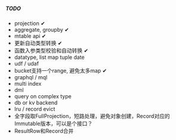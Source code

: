 ##### TODO
* projection ✔
* aggregate, groupby ✔
* mtable api ✔
* 更新自动类型转换 ✔
* 函数入参类型校验和自动转换 ✔  
* datatype, list map tuple date
* udf / udaf
* bucket支持一个range, 避免太多map ✔
* graphql / mql
* multi index
* dml
* query on complex type
* db or kv backend
* lru / record evict
* 全字段取FullProjection，短路处理，避免对象创建，Record对应的Immutable版本，可以是个接口？
* ResultRow和Record合并